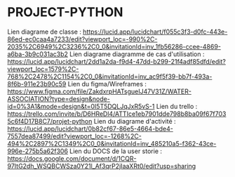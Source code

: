 # PROJECT-PYTHON
Lien diagrame de classe  : https://lucid.app/lucidchart/f055c3f3-d0fc-443e-86ed-ec0caa4a7233/edit?viewport_loc=-990%2C-2035%2C6949%2C3236%2C0_0&invitationId=inv_1fb56286-ccee-4869-a6ba-3b9c031ac3b2
Lien diagrame diagramme de cas d'utilisation : https://lucid.app/lucidchart/2dd1a2da-f9d4-47dd-b299-21f4adf85dfd/edit?viewport_loc=1579%2C-768%2C2478%2C1154%2C0_0&invitationId=inv_ac9f5f39-bb7f-493a-8f6b-911e23b90c59
Lien du figma/Wireframes : https://www.figma.com/file/ZakdxrpHATsgueIJ47V31Z/WATER-ASSOCIATION?type=design&node-id=0%3A1&mode=design&t=0I5T5DQLJqJxR5vS-1
Lien du trello : https://trello.com/invite/b/D6HReDl4/ATTIce1eb7901dde798b8ba09f67f7035c6f4D17B8C7/projet-python
Lien du diagrame d'activité : https://lucid.app/lucidchart/0b82cf67-86e5-4664-bde4-7557dea87499/edit?viewport_loc=-1268%2C-494%2C2897%2C1349%2C0_0&invitationId=inv_485210a5-f362-43ce-996e-275b5a62f306
Lien du DOCS de la user storie : https://docs.google.com/document/d/1CQR-97ItG2dh_WSQBCWSza0Y21l_Af3qrP2jIaaXRt0/edit?usp=sharing
